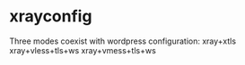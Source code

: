 # xrayconfig
Three modes coexist with wordpress configuration:
xray+xtls
xray+vless+tls+ws
xray+vmess+tls+ws
